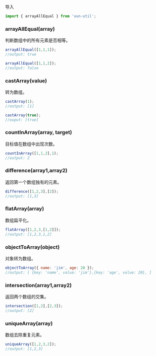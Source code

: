 导入

```javascript
import { arrayAllEqual } from 'xun-util';
```

### arrayAllEqual(array)

判断数组中的所有元素是否相等。

```javascript
arrayAllEqual([1,1,1]);
//output: true

arrayAllEqual([1,1,2]);
//output: false
```

### castArray(value)

转为数组。

```javascript
castArray(1);
//output: [1]

castArray(true);
//ouput: [true]
```

### countInArray(array, target)

目标值在数组中出现次数。

```javascript
countInArray([1,1,2],1);
//output: 2
```

### difference(array1,array2)

返回第一个数组独有的元素。

```javascript
difference([1,2,3],[2]);
//output: [1,3]
```

### flatArray(array)

数组扁平化。

```javascript
flatArray([1,2,3,[1,2]]);
//output: [1,2,3,1,2]
```

### objectToArray(object)

对象转为数组。

```javascript
objectToArray({ name: 'jim', age: 20 });
//output: [ {key: 'name', value: 'jim'},{key: 'age', value: 20}, ]
```

### intersection(array1,array2)

返回两个数组的交集。

```javascript
intersection([1,2],[2,3]);
//output: [2]
```

### uniqueArray(array)

数组去除重复元素。

```javascript
uniqueArray([1,2,3,2]);
//output: [1,2,3]
```
